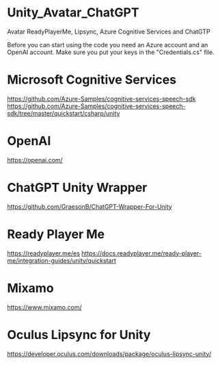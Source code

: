 # Unity_Avatar_ChatGPT
Avatar ReadyPlayerMe, Lipsync, Azure Cognitive Services and ChatGTP

Before you can start using the code you need an Azure account and an OpenAI account.
Make sure you put your keys in the "Credentials.cs" file.

# Microsoft Cognitive Services
https://github.com/Azure-Samples/cognitive-services-speech-sdk
https://github.com/Azure-Samples/cognitive-services-speech-sdk/tree/master/quickstart/csharp/unity

# OpenAI
https://openai.com/

# ChatGPT Unity Wrapper
https://github.com/GraesonB/ChatGPT-Wrapper-For-Unity

# Ready Player Me
https://readyplayer.me/es
https://docs.readyplayer.me/ready-player-me/integration-guides/unity/quickstart

# Mixamo
https://www.mixamo.com/

# Oculus Lipsync for Unity
https://developer.oculus.com/downloads/package/oculus-lipsync-unity/
